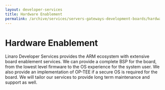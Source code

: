 ```yaml
---
layout: developer-services
title: Hardware Enablement
permalink: /archive/services/servers-gateways-development-boards/hardware-enablement/
---
```

# Hardware Enablement

Linaro Developer Services provides the ARM ecosystem with extensive board enablement services. We can provide a complete BSP for the board, from the lowest level firmware to the OS experience for the system user. We also provide an implementation of OP-TEE if a secure OS is required for the board.  We will tailor our services to provide long term maintenance and support as well.
